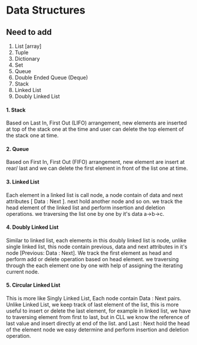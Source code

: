 # Data Structures

## Need to add

1. List [array]
2. Tuple
3. Dictionary
4. Set
5. Queue
6. Double Ended Queue (Deque)
7. Stack
8. Linked List
9. Doubly Linked List

#### 1. Stack

Based on Last In, First Out (LIFO) arrangement, new elements are inserted at top of the stack one at the time and user can delete the top element of the stack one at time.

#### 2. Queue

Based on First In, First Out (FIFO) arrangement, new element are insert at rear/ last and we can delete the first element in front of the list one at time.

#### 3. Linked List

Each element in a linked list is call node, a node contain of data and next attributes \[ Data : Next ]. next hold another node and so on. we track the head element of the linked list and perform insertion and deletion operations. we traversing the list one by one by it's data a→b→c.

#### 4. Doubly Linked List

Similar to linked list, each elements in this doubly linked list is node, unlike single linked list, this node contain previous, data and next attributes in it's node \[Previous: Data : Next]. We track the first element as head and perform add or delete operation based on head element. we traversing through the each element one by one with help of assigning the iterating current node.

#### 5. Circular Linked List

This is more like Singly Linked List, Each node contain Data : Next pairs. Unlike Linked List, we keep track of last element of the list, this is more useful to insert or delete the last element, for example in linked list, we have to traversing element from first to last, but in CLL we know the reference of last value and insert directly at end of the list. and Last : Next hold the head of the element node we easy determine and perform insertion and deletion operation.